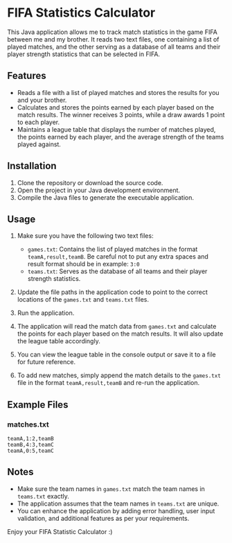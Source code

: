 # FIFA Statistics Calculator

This Java application allows me to track match statistics in the game FIFA between me and my brother. It reads two text files, one containing a list of played matches, and the other serving as a database of all teams and their player strength statistics that can be selected in FIFA.

## Features

- Reads a file with a list of played matches and stores the results for you and your brother.
- Calculates and stores the points earned by each player based on the match results. The winner receives 3 points, while a draw awards 1 point to each player.
- Maintains a league table that displays the number of matches played, the points earned by each player, and the average strength of the teams played against.

## Installation

1. Clone the repository or download the source code.
2. Open the project in your Java development environment.
3. Compile the Java files to generate the executable application.

## Usage

1. Make sure you have the following two text files:
   - `games.txt`: Contains the list of played matches in the format `teamA,result,teamB`. Be careful not to put any extra spaces and result format should be in example: `3:0`
   - `teams.txt`: Serves as the database of all teams and their player strength statistics.

2. Update the file paths in the application code to point to the correct locations of the `games.txt` and `teams.txt` files.

3. Run the application.

4. The application will read the match data from `games.txt` and calculate the points for each player based on the match results. It will also update the league table accordingly.

5. You can view the league table in the console output or save it to a file for future reference.

6. To add new matches, simply append the match details to the `games.txt` file in the format `teamA,result,teamB` and re-run the application.

## Example Files

### matches.txt

```
teamA,1:2,teamB
teamB,4:3,teamC
teamA,0:5,teamC
```

## Notes

- Make sure the team names in `games.txt` match the team names in `teams.txt` exactly.
- The application assumes that the team names in `teams.txt` are unique.
- You can enhance the application by adding error handling, user input validation, and additional features as per your requirements.

Enjoy your FIFA Statistic Calculator :)

